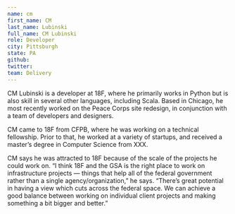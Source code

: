 ```yaml
---
name: cm
first_name: CM
last_name: Lubinski
full_name: CM Lubinski
role: Developer
city: Pittsburgh
state: PA
github:
twitter:
team: Delivery
---
```


CM Lubinski is a developer at 18F, where he primarily works in Python but is also skill in several other languages, including Scala. Based in Chicago, he most recently worked on the Peace Corps site redesign, in conjunction with a team of developers and designers.

CM came to 18F from CFPB, where he was working on a technical fellowship. Prior to that, he worked at a variety of startups, and received a master’s degree in Computer Science from XXX.

CM says he was attracted to 18F because of the scale of the projects he could work on. “I think 18F and the GSA is the right place to work on infrastructure projects — things that help all of the federal government rather than a single agency/organization,” he says. “There’s  great potential in having a view which cuts across the federal space. We can achieve a good balance between working on individual client projects and making something a bit bigger and better.”

